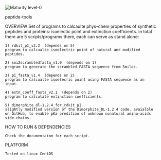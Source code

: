 ![Maturity level-0](https://img.shields.io/badge/Maturity%20Level-ML--0-red)

peptide-tools

OVERVIEW
    Set of programs to calcaulte phys-chem properties of synthetic peptides and proteins: isoelectic point and extinction coefficients.
    In total there are 5 scripts/programs there, each can serve as stand alone:

    1) rdkit_pI_v3.2  (depends on 5)
    program to calcualte isoelectric point of natural and modified peptides. 

    2) smi2scrambledfasta_v1.0  (depends on 1)
    program to generate the scrambled FASTA sequence from Smiles.

    3) pI_fasta_v1.4  (depends on 2)
    program to calcualte isoelecric point using FASTA sequence as an input.

    4) extn_coeff_fasta_v2.1  (depends on 2)
    program to calculate extinction coefficients.

    5) dimorphite_dl-1.2.4_for_rdkit_pI  
    slightly modified version of the Dimorphite_DL-1.2.4 code, avaialble on GitHub, to enable pKa predition of unknown nonatural amino-acids side-chains.  


HOW TO RUN & DEPENDENCIES 

    Check the documentaion for each script. 

PLATFORM

    Tested on linux CentOS

